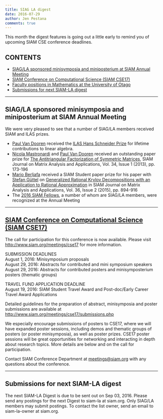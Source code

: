 ```yaml
---
title: SIAG LA digest
date: 2016-07-29
author: Jen Pestana
comments: true
---
```




This month the digest features is going out a little early 
to remind you of upcoming SIAM CSE conference deadlines. 



## CONTENTS

- [SIAG/LA sponsored minisymposia and miniposterium at SIAM Annual Meeting](#nav0)
- [SIAM Conference on Computational Science (SIAM CSE17)](#nav1)
- [Faculty positions in Mathematics at the University of Otago](#nav2)
- [Submissions for next SIAM-LA digest](#nav3)

---------------

## <a name="nav0">SIAG/LA sponsored minisymposia and miniposterium at SIAM Annual Meeting</a>

We were very pleased to see that a  number of SIAG/LA members received SIAM and ILAS prizes. 

- [Paul Van Dooren](http://perso.uclouvain.be/paul.vandooren/)  received the [ILAS Hans Schneider Prize](https://ilas2016.cs.kuleuven.be/about) for lifetime contributions to linear algebra.  
- [Nicola Mastronardi](http://users.ba.cnr.it/iac/irmanm21/) and [Paul Van Dooren](http://perso.uclouvain.be/paul.vandooren/) received an outstanding paper prize for [The Antitriangular Factorization of Symmetric Matrices](http://epubs.siam.org/doi/abs/10.1137/110858860), SIAM Journal on Matrix Analysis and Applications, Vol. 34,  Issue 1 (2013), pp. 173-196    
- [Mario Berljafa](http://www.maths.manchester.ac.uk/~berljafa/) received a SIAM Student paper prize for his paper with [Stefan G&uuml;ttel](http://www.guettel.com) on [Generalized Rational Krylov Decompositions with an Application to Rational Approximation](http://epubs.siam.org/doi/abs/10.1137/140998081) in SIAM Journal on Matrix Analysis and Applications, Vol. 36, Issue 2 (2015), pp. 894-916  
- The  [2016 SIAM Fellows](http://fellows.siam.org/index.php?sort=year&value=2016), a number of whom are SIAG/LA members, were recognized at the Annual Meeting 


---------------

## <a name="nav1"></a><a href="http://www.siam.org/meetings/cse17">SIAM Conference on Computational Science (SIAM CSE17)</a>
The call for participation for this conference is now available. Please visit <http://www.siam.org/meetings/cse17> for more information.

SUBMISSION DEADLINES  
August 1, 2016: Minisymposium proposals  
August 29, 2016: Abstracts for contributed and mini symposium speakers  
August 29, 2016: Abstracts for contributed posters and minisymposterium posters (thematic groups)  

TRAVEL FUND APPLICATION DEADLINE  
August 19, 2016: SIAM Student Travel Award and Post-doc/Early Career Travel Award Applications  

Detailed guidelines for the preparation of abstract, minisymposia and poster submissions are available at <http://www.siam.org/meetings/cse17/submissions.php>  

We especially encourage submissions of posters to CSE17, where we will have expanded poster sessions, including demos and thematic groups of posters (or poster minisymposia), as well as poster prizes.  CSE17 poster sessions will be great opportunities for networking and interacting in depth about research topics.  More details are below and on the call for participation.  

Contact SIAM Conference Department at  <meetings@siam.org>  with any questions about the conference.


---------------

## <a name="nav2">Submissions for next SIAM-LA digest</a>

The next SIAM-LA Digest is due to be sent out on Sep 03, 2016.
Please send any postings for the next Digest to siam-la at siam.org. 
Only SIAG/LA members may submit postings.  To contact the list owner, 
send an email to siam-la-owner at siam.org.
